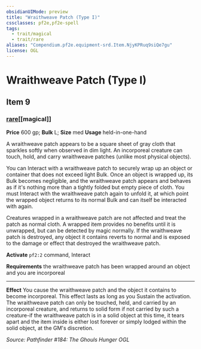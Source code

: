 ```yaml
---
obsidianUIMode: preview
title: "Wraithweave Patch (Type I)"
cssclasses: pf2e,pf2e-spell
tags:
  - trait/magical
  - trait/rare
aliases: "Compendium.pf2e.equipment-srd.Item.NjyKPRuq9siQe7gu"
license: OGL
---
```

# Wraithweave Patch (Type I)
## Item 9
### [rare](rare.md "Rare Rarity Trait")[[magical]]


**Price** 600 gp; 
**Bulk** L; **Size** med
**Usage** held-in-one-hand

A wraithweave patch appears to be a square sheet of gray cloth that sparkles softly when observed in dim light. An incorporeal creature can touch, hold, and carry wraithweave patches (unlike most physical objects).

You can Interact with a wraithweave patch to securely wrap up an object or container that does not exceed light Bulk. Once an object is wrapped up, its Bulk becomes negligible, and the wraithweave patch appears and behaves as if it's nothing more than a tightly folded but empty piece of cloth. You must Interact with the wraithweave patch again to unfold it, at which point the wrapped object returns to its normal Bulk and can itself be interacted with again.

Creatures wrapped in a wraithweave patch are not affected and treat the patch as normal cloth. A wrapped item provides no benefits until it is unwrapped, but can be detected by magic normally. If the wraithweave patch is destroyed, any object it contains reverts to normal and is exposed to the damage or effect that destroyed the wraithweave patch.

**Activate** `pf2:2` command, Interact

**Requirements** the wraithweave patch has been wrapped around an object and you are incorporeal

* * *

**Effect** You cause the wraithweave patch and the object it contains to become incorporeal. This effect lasts as long as you Sustain the activation. The wraithweave patch can only be touched, held, and carried by an incorporeal creature, and returns to solid form if not carried by such a creature-if the wraithweave patch is in a solid object at this time, it tears apart and the item inside is either lost forever or simply lodged within the solid object, at the GM's discretion.

*Source: Pathfinder #184: The Ghouls Hunger*
*OGL*